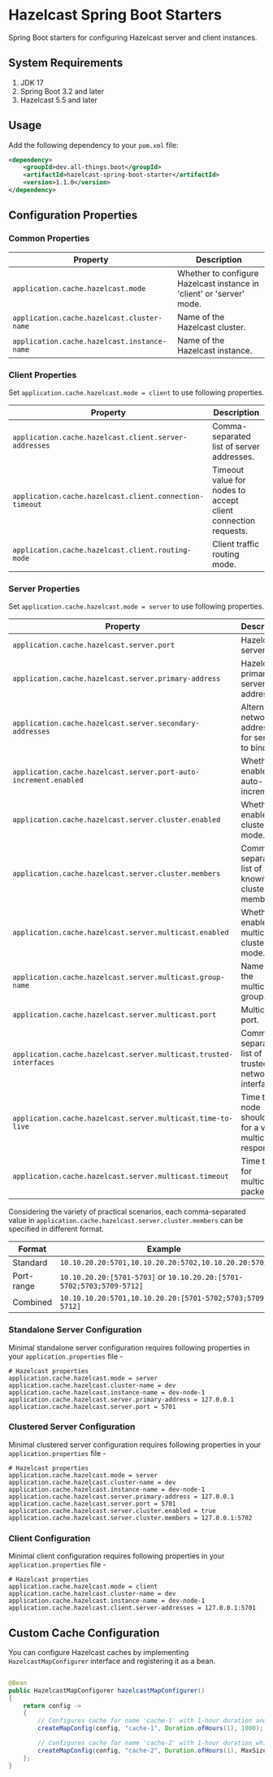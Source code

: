 # Hazelcast Spring Boot Starters

Spring Boot starters for configuring Hazelcast server and client instances.

## System Requirements

1. JDK 17
2. Spring Boot 3.2 and later
3. Hazelcast 5.5 and later

## Usage

Add the following dependency to your `pom.xml` file:

```xml
<dependency>
	<groupId>dev.all-things.boot</groupId>
	<artifactId>hazelcast-spring-boot-starter</artifactId>
	<version>1.1.0</version>
</dependency>
```

## Configuration Properties

### Common Properties

| Property                                    | Description                                                           |
|---------------------------------------------|-----------------------------------------------------------------------|
| `application.cache.hazelcast.mode`          | Whether to configure Hazelcast instance in 'client' or 'server' mode. |
| `application.cache.hazelcast.cluster-name`  | Name of the Hazelcast cluster.                                        |
| `application.cache.hazelcast.instance-name` | Name of the Hazelcast instance.                                       |

### Client Properties

Set `application.cache.hazelcast.mode = client` to use following properties.

| Property                                                | Description                                                   |
|---------------------------------------------------------|---------------------------------------------------------------|
| `application.cache.hazelcast.client.server-addresses`   | Comma-separated list of server addresses.                     |
| `application.cache.hazelcast.client.connection-timeout` | Timeout value for nodes to accept client connection requests. | 
| `application.cache.hazelcast.client.routing-mode`       | Client traffic routing mode.                                  | 

### Server Properties

Set `application.cache.hazelcast.mode = server` to use following properties.

| Property                                                          | Description                                                  |
|-------------------------------------------------------------------|--------------------------------------------------------------|
| `application.cache.hazelcast.server.port`                         | Hazelcast server port.                                       |
| `application.cache.hazelcast.server.primary-address`              | Hazelcast primary server address.                            |
| `application.cache.hazelcast.server.secondary-addresses`          | Alternate network addresses for server to bind to.           |
| `application.cache.hazelcast.server.port-auto-increment.enabled`  | Whether to enable port auto-increment.                       |
| `application.cache.hazelcast.server.cluster.enabled`              | Whether to enable clustering mode.                           |
| `application.cache.hazelcast.server.cluster.members`              | Comma-separated list of well-known cluster members.          |
| `application.cache.hazelcast.server.multicast.enabled`            | Whether to enable multicast clustering mode.                 |
| `application.cache.hazelcast.server.multicast.group-name`         | Name of the multicast group.                                 |
| `application.cache.hazelcast.server.multicast.port`               | Multicast port.                                              |
| `application.cache.hazelcast.server.multicast.trusted-interfaces` | Comma-separated list of trusted network interfaces.          |
| `application.cache.hazelcast.server.multicast.time-to-live`       | Time that a node should wait for a valid multicast response. |
| `application.cache.hazelcast.server.multicast.timeout`            | Time to live for multicast packets.                          |

Considering the variety of practical scenarios, each comma-separated value in
`application.cache.hazelcast.server.cluster.members` can be specified in different format.

| Format     | Example                                                               |
|------------|-----------------------------------------------------------------------|
| Standard   | `10.10.20.20:5701,10.10.20.20:5702,10.10.20.20:5703`                  |
| Port-range | `10.10.20.20:[5701-5703]` or `10.10.20.20:[5701-5702;5703;5709-5712]` |
| Combined   | `10.10.10.20:5701,10.10.20.20:[5701-5702;5703;5709-5712]`             |

### Standalone Server Configuration

Minimal standalone server configuration requires following properties in your `application.properties` file -

```properties
# Hazelcast properties
application.cache.hazelcast.mode = server
application.cache.hazelcast.cluster-name = dev
application.cache.hazelcast.instance-name = dev-node-1
application.cache.hazelcast.server.primary-address = 127.0.0.1
application.cache.hazelcast.server.port = 5701
```

### Clustered Server Configuration

Minimal clustered server configuration requires following properties in your `application.properties` file -

```properties
# Hazelcast properties
application.cache.hazelcast.mode = server
application.cache.hazelcast.cluster-name = dev
application.cache.hazelcast.instance-name = dev-node-1
application.cache.hazelcast.server.primary-address = 127.0.0.1
application.cache.hazelcast.server.port = 5701
application.cache.hazelcast.server.cluster.enabled = true
application.cache.hazelcast.server.cluster.members = 127.0.0.1:5702
```

### Client Configuration

Minimal client configuration requires following properties in your `application.properties` file -

```properties
# Hazelcast properties
application.cache.hazelcast.mode = client
application.cache.hazelcast.cluster-name = dev
application.cache.hazelcast.instance-name = dev-node-1
application.cache.hazelcast.client.server-addresses = 127.0.0.1:5701
```

## Custom Cache Configuration

You can configure Hazelcast caches by implementing `HazelcastMapConfigurer` interface and registering it as a bean.

```java

@Bean
public HazelcastMapConfigurer hazelcastMapConfigurer()
{
	return config ->
	{
		// Configures cache for name 'cache-1' with 1-hour duration and 1000 entries
		createMapConfig(config, "cache-1", Duration.ofHours(1), 1000);

		// Configures cache for name 'cache-2' with 1-hour duration which will be cleared if 60% of heap is used
		createMapConfig(config, "cache-2", Duration.ofHours(1), MaxSizePolicy.USED_HEAP_PERCENTAGE, 60);
	};
}
```